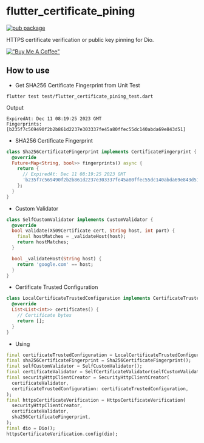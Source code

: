 # flutter_certificate_pining

[![pub package](https://img.shields.io/pub/v/flutter_certificate_pining.svg)](https://pub.dartlang.org/packages/flutter_certificate_pining)

HTTPS certificate verification or public key pinning for Dio.

[!["Buy Me A Coffee"](https://www.buymeacoffee.com/assets/img/custom_images/orange_img.png)](https://www.buymeacoffee.com/prongbang)

## How to use

- Get SHA256 Certificate Fingerprint from Unit Test

```shell
flutter test test/flutter_certificate_pining_test.dart
```

Output

```shell
ExpiredAt: Dec 11 08:19:25 2023 GMT
Fingerprints: [b235f7c569490f2b2b861d2237e303337fe45a80ffec55dc140abda69e843d51]
```

- SHA256 Certificate Fingerprint

```dart
class Sha256CertificateFingerprint implements CertificateFingerprint {
  @override
  Future<Map<String, bool>> fingerprints() async {
    return {
      // ExpiredAt: Dec 11 08:19:25 2023 GMT
      'b235f7c569490f2b2b861d2237e303337fe45a80ffec55dc140abda69e843d51': true,
    };
  }
}
```

- Custom Validator

```dart
class SelfCustomValidator implements CustomValidator {
  @override
  bool validate(X509Certificate cert, String host, int port) {
    final hostMatches = _validateHost(host);
    return hostMatches;
  }

  bool _validateHost(String host) {
    return 'google.com' == host;
  }
}
```

- Certificate Trusted Configuration

```dart
class LocalCertificateTrustedConfiguration implements CertificateTrustedConfiguration {
  @override
  List<List<int>> certificates() {
    // Certificate bytes
    return [];
  }
}
```

- Using

```dart
final certificateTrustedConfiguration = LocalCertificateTrustedConfiguration();
final sha256CertificateFingerprint = Sha256CertificateFingerprint();
final selfCustomValidator = SelfCustomValidator();
final certificateValidator = SelfCertificateValidator(selfCustomValidator);
final securityHttpClientCreator = SecurityHttpClientCreator(
  certificateValidator,
  certificateTrustedConfiguration: certificateTrustedConfiguration,
);
final httpsCertificateVerification = HttpsCertificateVerification(
  securityHttpClientCreator,
  certificateValidator,
  sha256CertificateFingerprint,
);
final dio = Dio();
httpsCertificateVerification.config(dio);
```